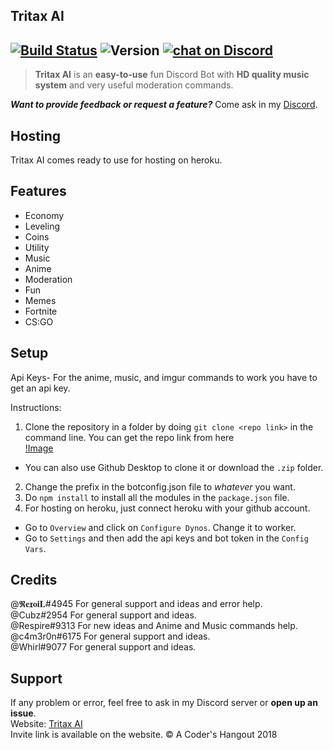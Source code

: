 ## Tritax AI

[![Build Status](https://travis-ci.org/travis-ci/travis-web.svg?branch=master)](https://travis-ci.org/travis-ci/travis-web) ![Version](https://img.shields.io/badge/version-v1.1.0-brightgreen.svg) <a href="https://discord.gg/HjJCwm5">
        <img src="https://img.shields.io/discord/421853697027473408.svg?logo=discord"
            alt="chat on Discord"></a>
---
            
>**Tritax AI** is an **easy-to-use** fun Discord Bot with **HD quality music system** and very useful moderation commands.<br>

***Want to provide feedback or request a feature?*** Come ask in my [Discord](https://discord.gg/hmVjJ).

## Hosting

Tritax AI comes ready to use for hosting on heroku.


## Features
- Economy
- Leveling
- Coins
- Utility
- Music
- Anime
- Moderation
- Fun
- Memes
- Fortnite
- CS:GO

## Setup

Api Keys- For the anime, music, and imgur commands to work you have to get an api key.<br>

Instructions:
1. Clone the repository in a folder by doing `git clone <repo link>` in the command line. You can get the repo link from here<br>
[!Image](https://image.prntscr.com/image/bm7f2rC-R76nbl_dN207Gg.png)<br>
* You can also use Github Desktop to clone it or download the `.zip` folder.<br>
2. Change the prefix in the botconfig.json file to *whatever* you want.<br>
3. Do `npm install` to install all the modules in the `package.json` file.<br>
4. For hosting on heroku, just connect heroku with your github account.<br>
- Go to `Overview` and click on `Configure Dynos`. Change it to worker.<br>
- Go to `Settings` and then add the api keys and bot token in the `Config Vars`.


## Credits
@𝕽𝐞𝖝𝐨𝐢𝐋#4945 For general support and ideas and error help.<br>
@Cubz#2954 For general support and ideas.<br>
@Respire#9313 For new ideas and Anime and Music commands help.<br>
@c4m3r0n#6175 For general support and ideas.<br>
@Whirl#9077 For general support and ideas.<br>


## Support
If any problem or error, feel free to ask in my Discord server or **open up an issue**.<br>
Website: [Tritax AI](https://tritaxxcoder.github.io/TritaxAI)<br>
Invite link is available on the website.
&copy; A Coder's Hangout 2018
